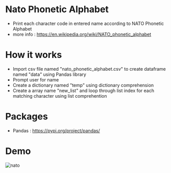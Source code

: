 # Nato Phonetic Alphabet
 - Print each character code in entered name according to NATO Phonetic Alphabet  
 - more info : https://en.wikipedia.org/wiki/NATO_phonetic_alphabet
# How it works
 - Import csv file named "nato_phonetic_alphabet.csv" to create dataframe named "data" using Pandas library
 - Prompt user for name
 - Create a dictionary named "temp" using dictionary comprehension 
 - Create a array name "new_list" and loop through list index for each matching character using list comprehention 
# Packages
 - Pandas : https://pypi.org/project/pandas/
# Demo
![nato](https://user-images.githubusercontent.com/50704452/100880498-7c0ec600-34b5-11eb-98cb-245f09b5d48c.gif)

 
